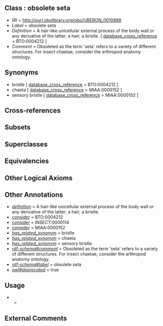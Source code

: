 
## Class : obsolete seta

 * *IRI* = http://purl.obolibrary.org/obo/UBERON_0010888
 * *Label* = obsolete seta
 * *Definition* = A hair-like unicellular external process of the body wall or any derivative of the latter; a hair; a bristle. [ [database_cross_reference](../../ef/oboInOwl#hasDbXref.md) = BTO:0004212 ]
 * *Comment* = Obsoleted as the term 'seta' refers to a variety of different structures. For insect chaetae, consider the arthropod anatomy ontology.

## Synonyms

 * bristle [ [database_cross_reference](../../ef/oboInOwl#hasDbXref.md) = BTO:0004212 ]
 * chaeta [ [database_cross_reference](../../ef/oboInOwl#hasDbXref.md) = MIAA:0000152 ]
 * sensory bristle [ [database_cross_reference](../../ef/oboInOwl#hasDbXref.md) = MIAA:0000152 ]

## Cross-references


## Subsets


## Superclasses


## Equivalencies


## Other Logical Axioms


## Other Annotations

 * *[definition](../../IAO/15/IAO_0000115.md)* = A hair-like unicellular external process of the body wall or any derivative of the latter; a hair; a bristle.
 * *[consider](../../er/oboInOwl#consider.md)* = BTO:0004212
 * *[consider](../../er/oboInOwl#consider.md)* = INSECT:0000114
 * *[consider](../../er/oboInOwl#consider.md)* = MIAA:0000152
 * *[has_related_synonym](../../ym/oboInOwl#hasRelatedSynonym.md)* = bristle
 * *[has_related_synonym](../../ym/oboInOwl#hasRelatedSynonym.md)* = chaeta
 * *[has_related_synonym](../../ym/oboInOwl#hasRelatedSynonym.md)* = sensory bristle
 * *[rdf-schema#comment](../../nt/rdf-schema#comment.md)* = Obsoleted as the term 'seta' refers to a variety of different structures. For insect chaetae, consider the arthropod anatomy ontology.
 * *[rdf-schema#label](../../el/rdf-schema#label.md)* = obsolete seta
 * *[owl#deprecated](../../ed/owl#deprecated.md)* = true

## Usage

 * -

## External Comments

